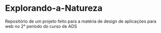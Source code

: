 # Explorando-a-Natureza
Repositório de um projeto feito para a matéria de design de aplicações para web no 2° período do curso de ADS
